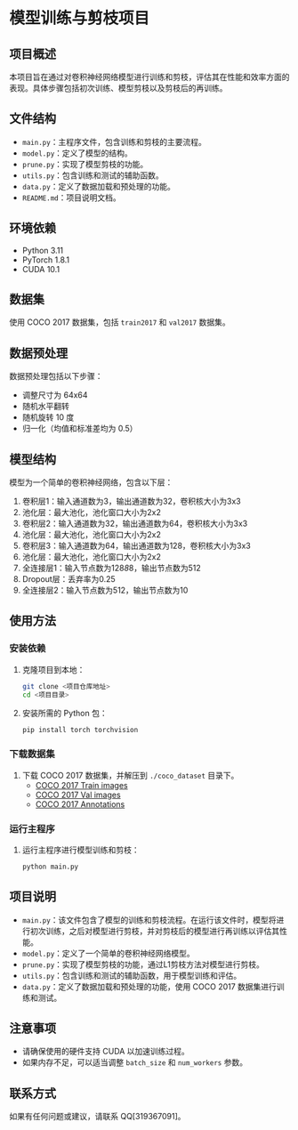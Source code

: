 # 模型训练与剪枝项目

## 项目概述
本项目旨在通过对卷积神经网络模型进行训练和剪枝，评估其在性能和效率方面的表现。具体步骤包括初次训练、模型剪枝以及剪枝后的再训练。

## 文件结构
- `main.py`：主程序文件，包含训练和剪枝的主要流程。
- `model.py`：定义了模型的结构。
- `prune.py`：实现了模型剪枝的功能。
- `utils.py`：包含训练和测试的辅助函数。
- `data.py`：定义了数据加载和预处理的功能。
- `README.md`：项目说明文档。

## 环境依赖
- Python 3.11
- PyTorch 1.8.1
- CUDA 10.1

## 数据集
使用 COCO 2017 数据集，包括 `train2017` 和 `val2017` 数据集。

## 数据预处理
数据预处理包括以下步骤：
- 调整尺寸为 64x64
- 随机水平翻转
- 随机旋转 10 度
- 归一化（均值和标准差均为 0.5）

## 模型结构
模型为一个简单的卷积神经网络，包含以下层：
1. 卷积层1：输入通道数为3，输出通道数为32，卷积核大小为3x3
2. 池化层：最大池化，池化窗口大小为2x2
3. 卷积层2：输入通道数为32，输出通道数为64，卷积核大小为3x3
4. 池化层：最大池化，池化窗口大小为2x2
5. 卷积层3：输入通道数为64，输出通道数为128，卷积核大小为3x3
6. 池化层：最大池化，池化窗口大小为2x2
7. 全连接层1：输入节点数为128*8*8，输出节点数为512
8. Dropout层：丢弃率为0.25
9. 全连接层2：输入节点数为512，输出节点数为10

## 使用方法
### 安装依赖
1. 克隆项目到本地：
    ```bash
    git clone <项目仓库地址>
    cd <项目目录>
    ```
2. 安装所需的 Python 包：
    ```bash
    pip install torch torchvision
    ```

### 下载数据集
1. 下载 COCO 2017 数据集，并解压到 `./coco_dataset` 目录下。
    - [COCO 2017 Train images](http://images.cocodataset.org/zips/train2017.zip)
    - [COCO 2017 Val images](http://images.cocodataset.org/zips/val2017.zip)
    - [COCO 2017 Annotations](http://images.cocodataset.org/annotations/annotations_trainval2017.zip)

### 运行主程序
1. 运行主程序进行模型训练和剪枝：
    ```bash
    python main.py
    ```

## 项目说明
- `main.py`：该文件包含了模型的训练和剪枝流程。在运行该文件时，模型将进行初次训练，之后对模型进行剪枝，并对剪枝后的模型进行再训练以评估其性能。
- `model.py`：定义了一个简单的卷积神经网络模型。
- `prune.py`：实现了模型剪枝的功能，通过L1剪枝方法对模型进行剪枝。
- `utils.py`：包含训练和测试的辅助函数，用于模型训练和评估。
- `data.py`：定义了数据加载和预处理的功能，使用 COCO 2017 数据集进行训练和测试。

## 注意事项
- 请确保使用的硬件支持 CUDA 以加速训练过程。
- 如果内存不足，可以适当调整 `batch_size` 和 `num_workers` 参数。

## 联系方式
如果有任何问题或建议，请联系 QQ[319367091]。

